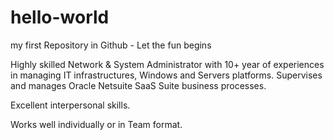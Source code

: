 # hello-world
my first Repository in Github - Let the fun begins

Highly skilled Network & System Administrator with 10+ year of experiences in managing IT infrastructures, Windows and Servers platforms.
Supervises and manages Oracle Netsuite SaaS Suite business processes.

Excellent interpersonal skills.

Works well individually or in Team format.
